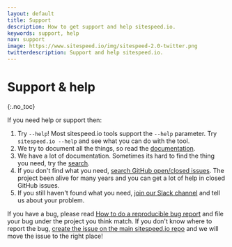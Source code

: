 ```yaml
---
layout: default
title: Support
description: How to get support and help sitespeed.io.
keywords: support, help
nav: support
image: https://www.sitespeed.io/img/sitespeed-2.0-twitter.png
twitterdescription: Support and help sitespeed.io.
---
```

# Support & help
{:.no_toc}

If you need help or support then:

1. Try `--help`! Most sitespeed.io tools support the `--help` parameter. Try `sitespeed.io --help` and see what you can do with the tool.
2. We try to document all the things, so read the [documentation](/documentation/). 
3. We have a lot of documentation. Sometimes its hard to find the thing you need, try the [search](/search/).
4. If you don't find what you need, [search GitHub open/closed issues](https://github.com/search?q=org+sitespeedio&type=Issues). The project been alive for many years and you can  get a lot of help in closed GitHub issues.
5. If you still haven't found what you need, [join our Slack channel](https://join.slack.com/t/sitespeedio/shared_invite/zt-296jzr7qs-d6DId2KpEnMPJSQ8_R~WFw) and tell us about your problem.


If you have a bug, please read [How to do a reproducible bug report](https://www.sitespeed.io/documentation/sitespeed.io/bug-report/) and file your bug under the project you think match. If you don't know where to report the bug, [create the issue on the main sitespeed.io repo](https://github.com/sitespeedio/sitespeed.io/issues/new) and we will move the issue to the right place!
